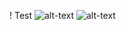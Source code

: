 ! Test 
![alt-text](https://img.shields.io/pypi/djversions/djangorestframework?logoColor=yellow)
![alt-text](https://img.shields.io/static/v1?label=<LABEL>&message=<pk:pillow>&color=<yellow>)